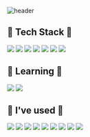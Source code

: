 ![header](https://capsule-render.vercel.app/api?type=waving&color=timeGradient&text=Welcome%20to%20Youjin's%20GitHub%20👋&animation=twinkling&fontSize=35&fontAlignY=40&fontAlign=70&height=250)
<!--
**youjin09222/youjin09222**는 'README.md '(이 파일)이 GitHub 프로필에 나타나므로 ✨ _special_ ✨ 저장소입니다.

다음은 시작하기 위한 몇 가지 아이디어입니다.

- 🔭 저는 현재...
- 🌱 저는 지금 배우고 있습니다...
- 👯 저는 ...에 대해 공동 작업을 하려고 합니다.
- 🤔 도움이 필요합니다...
- 💬 물어보기...
- 📫 내게 연락하는 방법 : ...
- 😄 대명사: ...
- ⚡ Fun fact: ...
-->

## 🔨 Tech Stack 🔨
<!--<img src="https://img.shields.io/badge/뱃지레이블-배경색?style=뱃지모양&logo=로고&logoColor=로고색상"/></a>-->
<img src="https://img.shields.io/badge/Android-3DDC84?style=flat-square&logo=Android&logoColor=white"/> <img src="https://img.shields.io/badge/kotlin-4fc4cf?style=flat-square&logo=kotlin&logoColor=white"/> <img src="https://img.shields.io/badge/Java-ff8e3c?style=flat-square"/> <img src="https://img.shields.io/badge/VisualStudio-a786df?style=flat-square&logo=visualstudio&logoColor=white"/> <img src="https://img.shields.io/badge/C++-10A0CC?style=flat-square&logo=cplusplus&logoColor=white"/> <img src="https://img.shields.io/badge/MySQL-4479A1?style=flat-square&logo=mysql&logoColor=white"/> <img src="https://img.shields.io/badge/Firebase-DD88E0?style=flat-square&logo=firebase&logoColor=white"/> 

<!-- <img src="https://img.shields.io/badge/Android-3DDC84?style=flat-square&logo=Android&logoColor=white"/> <img src="https://img.shields.io/badge/kotlin-4fc4cf?style=flat-square&logo=kotlin&logoColor=white"/> <img src="https://img.shields.io/badge/intellij-ff8ba7?style=flat-square&logo=intellijidea&logoColor=white"/> <img src="https://img.shields.io/badge/Java-ff8e3c?style=flat-square"/> <img src="https://img.shields.io/badge/VisualStudio-a786df?style=flat-square&logo=visualstudio&logoColor=white"/> <img src="https://img.shields.io/badge/C++-10A0CC?style=flat-square&logo=cplusplus&logoColor=white"/> <img src="https://img.shields.io/badge/MySQL-4479A1?style=flat-square&logo=mysql&logoColor=white"/> <img src="https://img.shields.io/badge/Firebase-DD88E0?style=flat-square&logo=firebase&logoColor=white"/> <img src="https://img.shields.io/badge/Python-90b4ce?style=flat-square&logo=python&logoColor=white"/> -->


##  🌱 Learning 🌱
<img src="https://img.shields.io/badge/SpringBoot-00B388?style=flat-square&logo=springboot&logoColor=white"/> <img src="https://img.shields.io/badge/intellij-ff8ba7?style=flat-square&logo=intellijidea&logoColor=white"/>

## 📌 I've used 📌
<!-- <img src="https://img.shields.io/badge/VisualStudio-a786df?style=flat-square&logo=visualstudio&logoColor=white"/> <img src="https://img.shields.io/badge/C++-10A0CC?style=flat-square&logo=cplusplus&logoColor=white"/> <img src="https://img.shields.io/badge/Firebase-DD88E0?style=flat-square&logo=firebase&logoColor=white"/>-->

<img src="https://img.shields.io/badge/Python-6CADDF?style=flat-square&logo=python&logoColor=white"/> <img src="https://img.shields.io/badge/Unity-667285?style=flat-square&logo=unity&logoColor=white"/> <img src="https://img.shields.io/badge/C%23-90b4ce?style=flat-square&logo=cplusplus&logoColor=white"/> <img src="https://img.shields.io/badge/HTML-3EA6E6?style=flat-square&logo=html5&logoColor=white"/> <img src="https://img.shields.io/badge/PyTorch-9999FF?style=flat-square&logo=pytorch&logoColor=white"/>
<img src="https://img.shields.io/badge/TensorFlow-5E9191?style=flat-square&logo=tensorflow&logoColor=white"/> <img src="https://img.shields.io/badge/Jupyter-FF9187?style=flat-square&logo=jupyter&logoColor=white"/> <img src="https://img.shields.io/badge/Google Colab-81A2DD?style=flat-square&logo=googlecolab&logoColor=white"/> <img src="https://img.shields.io/badge/Figma-B089CD?style=flat-square&logo=figma&logoColor=white"/> 



